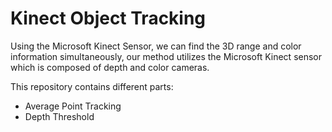 # Kinect Object Tracking

Using the Microsoft Kinect Sensor, we can find the 3D range and color information simultaneously, our method utilizes the Microsoft Kinect sensor which is composed of depth and color cameras. 

This repository contains different parts: 
* Average Point Tracking 
* Depth Threshold

